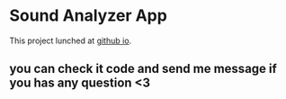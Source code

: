 # Sound Analyzer App

This project lunched at [github io](https://ali-ghavidel.github.io/sound-analyzer/).

## you can check it code and send me message if you has any question <3
